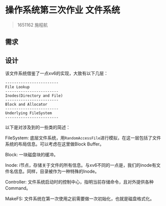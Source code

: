 # 操作系统第三次作业 文件系统

> 1651162 施程航

## 需求

## 设计

该文件系统借鉴了一点xv6的实现，大致有以下几层：

```shell
------------------------
File Lookup
------------------------
Inodes(Directory and File)
------------------------
Block and Allocator
------------------------
Underlying FileSystem
------------------------
```

以下是对涉及到的一些类的简述：

FileSystem: 底层文件系统，用`RandomAccessFile`进行模拟，在这一层包括了文件系统的布局信息。可以考虑在这里做Block Buffer。

Block: 一块磁盘块的缓冲。

Inode: i节点，存储关于文件的所有信息。与xv6不同的一点是，我们的inode有文件名信息。同样，目录被作为一种特殊的Inode。

Controller: 文件系统启动时的控制中心，指明当前存储命令，且对外提供各种Command。

MakeFS: 文件系统在第一次使用之前需要做一次初始化，也就是磁盘格式化。